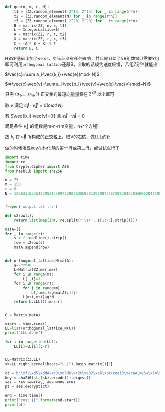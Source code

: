 ```python
def gen(n, m, r, N):
    t1 = [ZZ.random_element(-2^15, 2^15) for _ in range(n*m)]
    t2 = [ZZ.random_element(N) for _ in range(r*n)]
    t3 = [ZZ.random_element(-2^20, 2^20) for _ in range(r*m)]
    B = matrix(ZZ, n, m, t1)
    L = IntegerLattice(B)
    A = matrix(ZZ, r, n, t2)
    X = matrix(ZZ, r, m, t3)
    C = (A * B + X) % N
    return L, C
```

HSSP基础上加了error，实际上没有任何影响，并且题目给了56组数据只需要8组即可利用`orthogonal lattice`还原B，全取的话规约速度极慢，八组7分钟就能出

$\vec{c}=\sum a_i·\vec{b_i}+\vec{e}(mod~N)$

$=>\vec{c}·\vec{v}=\sum a_i·\vec{b_i}·\vec{v}+\vec{e}·\vec{v}(mod~N)$

只需 $(a_1, ...,a_m,1)$ 正交格的最短向量量级在 $2^{20}$ 以上即可

取 $v$ 满足 $\vec{c}·\vec{v}=0(mod~N)$

有 $\vec{b_i}·\vec{v}=0$ 且 $\vec{e}·\vec{v}=0$

满足条件 $\vec{v}$ 的组数是m-n-r(m变量，n+r个方程)

故 $b_i$ 在 $\vec{v}$ 所构成的正交格上，取V的右核，做LLL约化

做的时候发现key在约化基的第一行或第二行，都试试就行了

```python
import time
import re
from Crypto.Cipher import AES
from hashlib import sha256

n = 75
m = 150
r = 8
N = 126633165554229521438977290762059361297987250739820462036000284719563379254544315991201997343356439034674007770120263341747898897565056619503383631412169301973302667340133958109


f=open('output.txt','r')

def s2row(s):
    return list(map(int, re.split(r'\s+', s[1:-1].strip())))

matA=[]
for _ in range(r):
    s = f.readline().strip()
    row = s2row(s)
    matA.append(row)


def orthogonal_lattice_N(matA):
    g=2^2048
    L=Matrix(ZZ,m+r,m+r)
    for i in range(m):
        L[i,i]=1
    for i in range(r):
        for j in range(m):
            L[j,m+i]=g*matA[i][j]
        L[m+i,m+i]=g*N
    return L.LLL()[:m-n-r]


C = Matrix(matA)

start = time.time()
LL=list(orthogonal_lattice_N(C))
print("LLL done")

for i in range(len(LL)):
    LL[i]=LL[i][:-r]


LL=Matrix(ZZ,LL)
sk=LL.right_kernel(basis="LLL").basis_matrix()[0]

ct = b'\xf1\xd5\xddA\xd8\xd7dK\xc2U\xa82\xa6\xbf\xea10\xecWA\xe6w\x14\x8d\x1b\x8c?i\x02\xc2\xb5\xda'
key = sha256(str(sk).encode()).digest()
aes = AES.new(key, AES.MODE_ECB)
pt = aes.decrypt(ct)

end = time.time()
print("cost {}".format(end-start))
print(pt)
```

